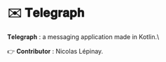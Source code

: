 # ✉️ 𝐓𝐞𝐥𝐞𝐠𝐫𝐚𝐩𝐡
𝐓𝐞𝐥𝐞𝐠𝐫𝐚𝐩𝐡 : a messaging application made in Kotlin.\

👉 𝐂𝐨𝐧𝐭𝐫𝐢𝐛𝐮𝐭𝐨𝐫 : Nicolas Lépinay.
